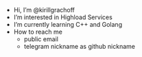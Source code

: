- Hi, I’m @kirillgrachoff
- I’m interested in Highload Services
- I’m currently learning C++ and Golang
- How to reach me
  - public email
  - telegram nickname as github nickname

<!---
kirillgrachoff/kirillgrachoff is a ✨ special ✨ repository because its `README.md` (this file) appears on your GitHub profile.
You can click the Preview link to take a look at your changes.
--->
